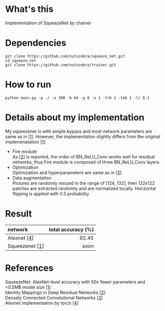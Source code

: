 # What's this
Implementation of SqueezeNet by chainer  

# Dependencies

    git clone https://github.com/nutszebra/squeeze_net.git
    cd squeeze_net
    git clone https://github.com/nutszebra/trainer.git

# How to run
    python main.py -p ./ -e 300 -b 64 -g 0 -s 1 -trb 1 -teb 1 -lr 0.1

# Details about my implementation
My squeezenet is with simple bypass and most network parameters are same as in [[1]][Paper].
However, the implementation slightly differs from the original implemenatation [[1]][Paper].
* Fire module  
As [[2]][Paper2] is reported, the order of BN_ReLU_Conv works well for residual networks, thus Fire module is composed of three BN_ReLU_Conv layers. 
* Optimization  
Optimization and hyperparameters are same as in [[3]][Paper3].
* Data augmentation  
Pictures are randomly resized in the range of [124, 132], then 122x122 patches are extracted randomly and are normalized locally.
Horizontal flipping is applied with 0.5 probability.  

# Result

| network                 | total accuracy (%) |
|:------------------------|-------------------:|
| Alexnet [[4]][url1]     | 92.45              |
| Squeezenet [[1]][Paper] | soon               |

# References
SqueezeNet: AlexNet-level accuracy with 50x fewer parameters and <0.5MB model size [[1]][Paper]  
Identity Mappings in Deep Residual Networks [[2]][Paper2]  
Densely Connected Convolutional Networks [[3]][Paper3]  
Alexnet implementation by torch [[4]][url1]

[paper]: https://arxiv.org/abs/1602.07360 "Paper"
[paper2]: https://arxiv.org/abs/1603.05027 "Paper2"
[paper3]: https://arxiv.org/abs/1608.06993 "Paper3"
[url1]: http://torch.ch/blog/2015/07/30/cifar.html "url1"
